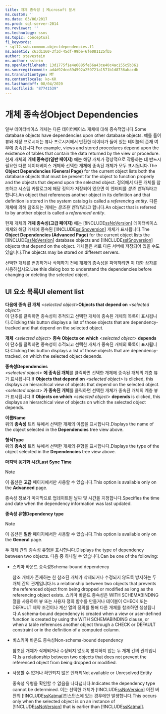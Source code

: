 ```yaml
---
title: 개체 종속성 | Microsoft 문서
ms.custom: ''
ms.date: 03/06/2017
ms.prod: sql-server-2014
ms.reviewer: ''
ms.technology: ssms
ms.topic: conceptual
f1_keywords:
- sql12.swb.common.objectdependencies.f1
ms.assetid: c63d1160-3f3d-45df-99be-6fe081125fb5
author: stevestein
ms.author: sstein
ms.openlocfilehash: 13d1775f1e4e6885fe56a43ce40c4ac155c5b361
ms.sourcegitcommit: ad4d92dce894592a259721a1571b1d8736abacdb
ms.translationtype: MT
ms.contentlocale: ko-KR
ms.lasthandoff: 08/04/2020
ms.locfileid: "87741539"
---
```

# <a name="object-dependencies"></a><span data-ttu-id="6bf10-102">개체 종속성</span><span class="sxs-lookup"><span data-stu-id="6bf10-102">Object Dependencies</span></span>
  <span data-ttu-id="6bf10-103">일부 데이터베이스 개체는 다른 데이터베이스 개체에 대해 종속적입니다.</span><span class="sxs-lookup"><span data-stu-id="6bf10-103">Some database objects have dependencies upon other database objects.</span></span> <span data-ttu-id="6bf10-104">예를 들어 뷰와 저장 프로시저는 뷰나 프로시저에서 반환한 데이터가 들어 있는 테이블의 존재 여부에 종속됩니다.</span><span class="sxs-lookup"><span data-stu-id="6bf10-104">For example, views and stored procedures depend upon the existence of tables that contain the data returned by the view or procedure.</span></span> <span data-ttu-id="6bf10-105">현재 개체의 **개체 종속성(일반 페이지)** 에는 해당 개체가 정상적으로 작동하는 데 반드시 필요한 다른 데이터베이스 개체와 선택한 개체에 종속된 개체가 모두 표시됩니다.</span><span class="sxs-lookup"><span data-stu-id="6bf10-105">The **Object Dependencies (General Page)** for the current object lists both the database objects that must be present for the object to function properly and the objects that depend upon the selected object.</span></span> <span data-ttu-id="6bf10-106">정의에서 다른 개체를 참조하고 시스템 카탈로그에 해당 정의가 저장되어 있으면 이 엔터티를 *참조 엔터티*라고 합니다.</span><span class="sxs-lookup"><span data-stu-id="6bf10-106">An object that references another object in its definition and that definition is stored in the system catalog is called a *referencing entity*.</span></span> <span data-ttu-id="6bf10-107">다른 개체에 의해 참조되는 개체는 *참조된 엔터티*라고 합니다.</span><span class="sxs-lookup"><span data-stu-id="6bf10-107">An object that is referred to by another object is called a *referenced entity*.</span></span>  
  
 <span data-ttu-id="6bf10-108">현재 개체의 **개체 종속성(고급 페이지)** 에는 [!INCLUDE[ssNoVersion](../../includes/ssnoversion-md.md)] 데이터베이스 개체와 해당 개체에 종속된 [!INCLUDE[ssISnoversion](../../includes/ssisnoversion-md.md)] 개체가 표시됩니다.</span><span class="sxs-lookup"><span data-stu-id="6bf10-108">The **Object Dependencies (Advanced Page)** for the current object lists the [!INCLUDE[ssNoVersion](../../includes/ssnoversion-md.md)] database objects and [!INCLUDE[ssISnoversion](../../includes/ssisnoversion-md.md)] objects that depend on the object.</span></span> <span data-ttu-id="6bf10-109">개체들은 서로 다른 서버에 저장되어 있을 수도 있습니다.</span><span class="sxs-lookup"><span data-stu-id="6bf10-109">The objects may be stored on different servers.</span></span>  
  
 <span data-ttu-id="6bf10-110">선택한 개체를 변경하거나 삭제하기 전에 개체의 종속성을 파악하려면 이 대화 상자를 사용하십시오.</span><span class="sxs-lookup"><span data-stu-id="6bf10-110">Use this dialog box to understand the dependencies before changing or deleting the selected object.</span></span>  
  
## <a name="ui-element-list"></a><span data-ttu-id="6bf10-111">UI 요소 목록</span><span class="sxs-lookup"><span data-stu-id="6bf10-111">UI element list</span></span>  
 <span data-ttu-id="6bf10-112">**다음에 종속 된 개체**  _\<selected object>_</span><span class="sxs-lookup"><span data-stu-id="6bf10-112">**Objects that depend on**  _\<selected object>_</span></span>  
 <span data-ttu-id="6bf10-113">이 단추를 클릭하면 종속성이 추적되고 선택한 개체에 종속된 개체의 목록이 표시됩니다.</span><span class="sxs-lookup"><span data-stu-id="6bf10-113">Clicking this button displays a list of those objects that are dependency-tracked and that depend on the selected object.</span></span>  
  
 <span data-ttu-id="6bf10-114">**개체** _\<selected object>_ **종속**    </span><span class="sxs-lookup"><span data-stu-id="6bf10-114">**Objects on which**  _\<selected object>_  **depends**</span></span>  
 <span data-ttu-id="6bf10-115">이 단추를 클릭하면 종속성이 추적되고 선택한 개체가 종속된 개체의 목록이 표시됩니다.</span><span class="sxs-lookup"><span data-stu-id="6bf10-115">Clicking this button displays a list of those objects that are dependency-tracked, on which the selected object depends.</span></span>  
  
 <span data-ttu-id="6bf10-116">**종속성**</span><span class="sxs-lookup"><span data-stu-id="6bf10-116">**Dependencies**</span></span>  
 <span data-ttu-id="6bf10-117">_\<selected object>_ **에 종속된 개체**를 클릭하면 선택한 개체에 종속된 개체의 계층 뷰가 표시됩니다.</span><span class="sxs-lookup"><span data-stu-id="6bf10-117">If **Objects that depend on** _\<selected object>_ is clicked, this displays an hierarchical view of objects that depend on the selected object.</span></span> <span data-ttu-id="6bf10-118">_\<selected object>_ **가 종속된** **개체**를 클릭하면 선택한 개체가 종속된 개체의 계층 뷰가 표시됩니다.</span><span class="sxs-lookup"><span data-stu-id="6bf10-118">If **Objects on which** _\<selected object>_ **depends** is clicked, this displays an hierarchical view of objects on which the selected object depends.</span></span>  
  
 <span data-ttu-id="6bf10-119">**이름**</span><span class="sxs-lookup"><span data-stu-id="6bf10-119">**Name**</span></span>  
 <span data-ttu-id="6bf10-120">위의 **종속성** 트리 뷰에서 선택한 개체의 이름을 표시합니다.</span><span class="sxs-lookup"><span data-stu-id="6bf10-120">Displays the name of the object selected in the **Dependencies** tree view above.</span></span>  
  
 <span data-ttu-id="6bf10-121">**형식**</span><span class="sxs-lookup"><span data-stu-id="6bf10-121">**Type**</span></span>  
 <span data-ttu-id="6bf10-122">위의 **종속성** 트리 뷰에서 선택한 개체의 유형을 표시합니다.</span><span class="sxs-lookup"><span data-stu-id="6bf10-122">Displays the type of the object selected in the **Dependencies** tree view above.</span></span>  
  
 <span data-ttu-id="6bf10-123">**마지막 동기화 시간**</span><span class="sxs-lookup"><span data-stu-id="6bf10-123">**Last Sync Time**</span></span>  
 > [!NOTE]  
>  <span data-ttu-id="6bf10-124">이 옵션은 **고급** 페이지에서만 사용할 수 있습니다.</span><span class="sxs-lookup"><span data-stu-id="6bf10-124">This option is available only on the **Advanced** page.</span></span>  
  
 <span data-ttu-id="6bf10-125">종속성 정보가 마지막으로 업데이트된 날짜 및 시간을 지정합니다.</span><span class="sxs-lookup"><span data-stu-id="6bf10-125">Specifies the time and date when the dependency information was last updated.</span></span>  
  
 <span data-ttu-id="6bf10-126">**종속성 유형**</span><span class="sxs-lookup"><span data-stu-id="6bf10-126">**Dependency type**</span></span>  
 > [!NOTE]  
>  <span data-ttu-id="6bf10-127">이 옵션은 **일반** 페이지에서만 사용할 수 있습니다.</span><span class="sxs-lookup"><span data-stu-id="6bf10-127">This option is available only on the **General** page.</span></span>  
  
 <span data-ttu-id="6bf10-128">두 개체 간의 종속성 유형을 표시합니다.</span><span class="sxs-lookup"><span data-stu-id="6bf10-128">Displays the type of dependency between two objects.</span></span> <span data-ttu-id="6bf10-129">다음 중 하나일 수 있습니다.</span><span class="sxs-lookup"><span data-stu-id="6bf10-129">Can be one of the following:</span></span>  
  
-   <span data-ttu-id="6bf10-130">스키마 바운드 종속성</span><span class="sxs-lookup"><span data-stu-id="6bf10-130">Schema-bound dependency</span></span>  
  
     <span data-ttu-id="6bf10-131">참조 개체가 존재하는 한 참조된 개체가 삭제되거나 수정되지 않도록 방지하는 두 개체 간의 관계입니다.</span><span class="sxs-lookup"><span data-stu-id="6bf10-131">Is a relationship between two objects that prevents the referenced object from being dropped or modified as long as the referencing object exists.</span></span> <span data-ttu-id="6bf10-132">스키마 바운드 종속성은 WITH SCHEMABINDING 절을 사용하여 뷰 또는 사용자 정의 함수를 만들거나 테이블이 CHECK 또는 DEFAULT 제약 조건이나 계산 열의 정의를 통해 다른 개체를 참조하면 생성됩니다.</span><span class="sxs-lookup"><span data-stu-id="6bf10-132">A schema-bound dependency is created when a view or user-defined function is created by using the WITH SCHEMABINDING clause, or when a table references another object through a CHECK or DEFAULT constraint or in the definition of a computed column.</span></span>  
  
-   <span data-ttu-id="6bf10-133">비스키마 바운드 종속성</span><span class="sxs-lookup"><span data-stu-id="6bf10-133">Non-schema-bound dependency</span></span>  
  
     <span data-ttu-id="6bf10-134">참조된 개체가 삭제되거나 수정되지 않도록 방지하지 않는 두 개체 간의 관계입니다.</span><span class="sxs-lookup"><span data-stu-id="6bf10-134">Is a relationship between two objects that does not prevent the referenced object from being dropped or modified.</span></span>  
  
-   <span data-ttu-id="6bf10-135">사용할 수 없거나 확인되지 않은 엔터티</span><span class="sxs-lookup"><span data-stu-id="6bf10-135">Not available or Unresolved Entity</span></span>  
  
     <span data-ttu-id="6bf10-136">종속성 유형을 확인할 수 없음을 나타냅니다.</span><span class="sxs-lookup"><span data-stu-id="6bf10-136">Indicates the dependency type cannot be determined.</span></span> <span data-ttu-id="6bf10-137">이는 선택한 개체가 [!INCLUDE[ssNoVersion](../../includes/ssnoversion-md.md)] 이전 버전의 [!INCLUDE[ssKatmai](../../includes/sskatmai-md.md)]인스턴스에 있는 경우에만 발생합니다.</span><span class="sxs-lookup"><span data-stu-id="6bf10-137">This occurs only when the selected object is on an instance of [!INCLUDE[ssNoVersion](../../includes/ssnoversion-md.md)] that is earlier than [!INCLUDE[ssKatmai](../../includes/sskatmai-md.md)].</span></span>  
  
  

